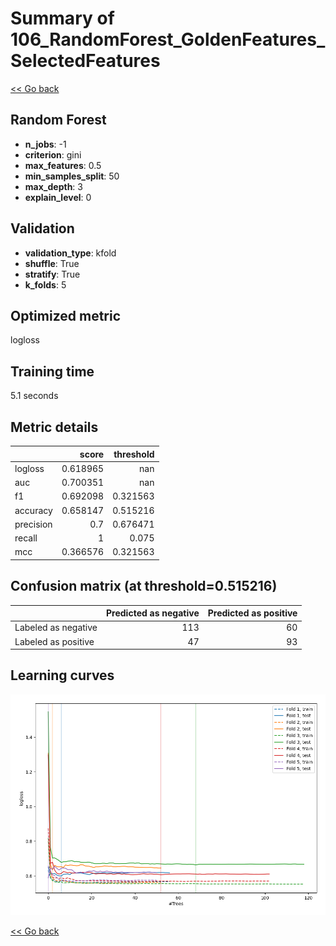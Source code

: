 # Summary of 106_RandomForest_GoldenFeatures_SelectedFeatures

[<< Go back](../README.md)


## Random Forest
- **n_jobs**: -1
- **criterion**: gini
- **max_features**: 0.5
- **min_samples_split**: 50
- **max_depth**: 3
- **explain_level**: 0

## Validation
 - **validation_type**: kfold
 - **shuffle**: True
 - **stratify**: True
 - **k_folds**: 5

## Optimized metric
logloss

## Training time

5.1 seconds

## Metric details
|           |    score |   threshold |
|:----------|---------:|------------:|
| logloss   | 0.618965 |  nan        |
| auc       | 0.700351 |  nan        |
| f1        | 0.692098 |    0.321563 |
| accuracy  | 0.658147 |    0.515216 |
| precision | 0.7      |    0.676471 |
| recall    | 1        |    0.075    |
| mcc       | 0.366576 |    0.321563 |


## Confusion matrix (at threshold=0.515216)
|                     |   Predicted as negative |   Predicted as positive |
|:--------------------|------------------------:|------------------------:|
| Labeled as negative |                     113 |                      60 |
| Labeled as positive |                      47 |                      93 |

## Learning curves
![Learning curves](learning_curves.png)

[<< Go back](../README.md)
